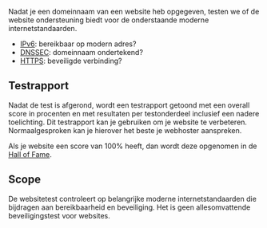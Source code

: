 Nadat je een domeinnaam van een website heb opgegeven, testen we of de website ondersteuning biedt voor de onderstaande moderne internetstandaarden.

* [IPv6](/faqs/ipv6/): bereikbaar op modern adres?
* [DNSSEC](/faqs/dnssec/): domeinnaam ondertekend?
* [HTTPS](/faqs/https/): beveiligde verbinding?

## Testrapport
Nadat de test is afgerond, wordt een testrapport getoond met een overall score in procenten en met resultaten per testonderdeel inclusief een nadere toelichting. Dit testrapport kan je gebruiken om je website te verbeteren. Normaalgesproken kan je hierover het beste je webhoster aanspreken.

Als je website een score van 100% heeft, dan wordt deze opgenomen in de [Hall of Fame](/halloffame/). 

## Scope
De websitetest controleert op belangrijke moderne internetstandaarden die bijdragen aan bereikbaarheid en beveiliging. Het is geen allesomvattende beveiligingstest voor websites.
